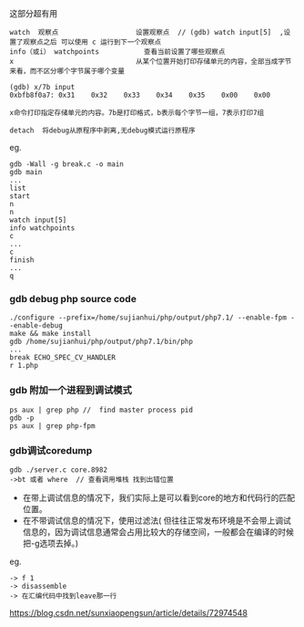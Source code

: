  
    
这部分超有用

    watch  观察点                   设置观察点  // (gdb) watch input[5]  ,设置了观察点之后 可以使用 c 运行到下一个观察点
    info（或i） watchpoints	       查看当前设置了哪些观察点
    x	                           从某个位置开始打印存储单元的内容，全部当成字节来看，而不区分哪个字节属于哪个变量
    
    (gdb) x/7b input
    0xbfb8f0a7:	0x31	0x32	0x33	0x34	0x35	0x00	0x00
    
    x命令打印指定存储单元的内容。7b是打印格式，b表示每个字节一组，7表示打印7组
    
    detach  将debug从原程序中剥离,无debug模式运行原程序  
    
    
    
eg.

    gdb -Wall -g break.c -o main
    gdb main
    ...
    list 
    start 
    n
    n
    watch input[5]
    info watchpoints
    c
    ...
    c
    finish
    ...
    q
    
### gdb debug php source code

    ./configure --prefix=/home/sujianhui/php/output/php7.1/ --enable-fpm --enable-debug
    make && make install
    gdb /home/sujianhui/php/output/php7.1/bin/php
    ...
    break ECHO_SPEC_CV_HANDLER
    r 1.php
    
    
### gdb 附加一个进程到调试模式 
    
    ps aux | grep php //  find master process pid 
    gdb -p 
    ps aux | grep php-fpm 

### gdb调试coredump

    gdb ./server.c core.8982
    ->bt 或者 where  // 查看调用堆栈 找到出错位置    
    
 - 在带上调试信息的情况下，我们实际上是可以看到core的地方和代码行的匹配位置。
 - 在不带调试信息的情况下，使用过滤法( 但往往正常发布环境是不会带上调试信息的，因为调试信息通常会占用比较大的存储空间，一般都会在编译的时候把-g选项去掉。)
    
eg.

    -> f 1
    -> disassemble
    -> 在汇编代码中找到leave那一行
    
https://blog.csdn.net/sunxiaopengsun/article/details/72974548